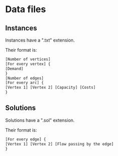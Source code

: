 # Data files

## Instances

Instances have a ".txt" extension.

Their format is:
```txt
[Number of vertices]
[For every vertex] {
[Demand]
}
[Number of edges]
[For every arc] {
[Vertex 1] [Vertex 2] [Capacity] [Costs]
}
```

## Solutions

Solutions have a ".sol" extension.

Their format is:
```txt
[For every edge] {    
[Vertex 1] [Vertex 2] [Flow passing by the edge]
}
```
